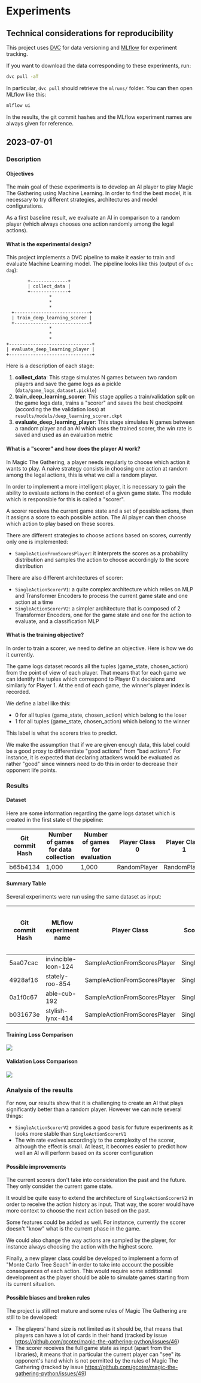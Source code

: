 # Experiments
## Technical considerations for reproducibility
This project uses [DVC](https://dvc.org/) for data versioning and [MLflow](https://mlflow.org/) for experiment tracking.

If you want to download the data corresponding to these experiments, run:
```bash
dvc pull -aT
```

In particular, `dvc pull` should retrieve the `mlruns/` folder. You can then open MLflow like this:
```bash
mlflow ui
```

In the results, the git commit hashes and the MLflow experiment names are always given for reference.

## 2023-07-01
### Description
#### Objectives
The main goal of these experiments is to develop an AI player to play Magic The Gathering using Machine Learning. In order to find the best model, it is necessary to try different strategies, architectures and model configurations.

As a first baseline result, we evaluate an AI in comparison to a random player (which always chooses one action randomly among the legal actions).

#### What is the experimental design?
This project implements a DVC pipeline to make it easier to train and evaluate Machine Learning model. The pipeline looks like this (output of `dvc dag`):
```
        +--------------+           
        | collect_data |           
        +--------------+           
                *                  
                *                  
                *                  
  +----------------------------+   
  | train_deep_learning_scorer |   
  +----------------------------+   
                *                  
                *                  
                *                  
+-------------------------------+  
| evaluate_deep_learning_player |  
+-------------------------------+  
```

Here is a description of each stage:
1. **collect_data**: This stage simulates N games between two random players and save the game logs as a pickle (`data/game_logs_dataset.pickle`)
2. **train_deep_learning_scorer**: This stage applies a train/validation split on the game logs data, trains a "scorer" and saves the best checkpoint (according the the validation loss) at `results/models/deep_learning_scorer.ckpt`
3. **evaluate_deep_learning_player**: This stage simulates N games between a random player and an AI which uses the trained scorer, the win rate is saved and used as an evaluation metric

#### What is a "scorer" and how does the player AI work?
In Magic The Gathering, a player needs regularly to choose which action it wants to play. A naive strategy consists in choosing one action at random among the legal actions, this is what we call a random player.

In order to implement a more intelligent player, it is necessary to gain the ability to evaluate actions in the context of a given game state. The module which is responsible for this is called a "scorer".

A scorer receives the current game state and a set of possible actions, then it assigns a score to each possible action. The AI player can then choose which action to play based on these scores.

There are different strategies to choose actions based on scores, currently only one is implemented:
- `SampleActionFromScoresPlayer`: it interprets the scores as a probability distribution and samples the action to choose accordingly to the score distribution

There are also different architectures of scorer:
- `SingleActionScorerV1`: a quite complex architecture which relies on MLP and Transformer Encoders to process the current game state and one action at a time
- `SingleActionScorerV2`: a simpler architecture that is composed of 2 Transformer Encoders, one for the game state and one for the action to evaluate, and a classification MLP

#### What is the training objective?
In order to train a scorer, we need to define an objective. Here is how we do it currently.

The game logs dataset records all the tuples (game_state, chosen_action) from the point of view of each player. That means that for each game we can identify the tuples which correspond to Player 0's decisions and similarly for Player 1. At the end of each game, the winner's player index is recorded.

We define a label like this:
- 0 for all tuples (game_state, chosen_action) which belong to the loser
- 1 for all tuples (game_state, chosen_action) which belong to the winner

This label is what the scorers tries to predict.

We make the assumption that if we are given enough data, this label could be a good proxy to differentiate "good actions" from "bad actions". For instance, it is expected that declaring attackers would be evaluated as rather "good" since winners need to do this in order to decrease their opponent life points.

### Results
#### Dataset
Here are some information regarding the game logs dataset which is created in the first state of the pipeline:

| Git commit Hash | Number of games for data collection | Number of games for evaluation | Player Class 0 | Player Class 1 | Total number of instances | Training Proportion | Validation Proportion |
| ----------------| ----------------------------------- | ------------------------------ | -------------- | -------------- | ------------------------- | ------------------- | --------------------- |
| b65b4134        | 1,000                               | 1,000                          | RandomPlayer   | RandomPlayer   | 268,388                   | 80%                 | 20%                   |

#### Summary Table
Several experiments were run using the same dataset as input:

| Git commit Hash | MLflow experiment name | Player Class                 | Scorer Model Class   | Number of parameters | transformer_n_layers | transformer_n_heads | Win Rate against a random player |
| --------------- | -----------------------| ---------------------------- | -------------------- | -------------------- | -------------------- | ------------------- | -------------------------------- |
| 5aa07cac        | invincible-loon-124    | SampleActionFromScoresPlayer | SingleActionScorerV1 | ~29,000              | NA                   | NA                  | 51.5%                            |
| 4928af16        | stately-roo-854        | SampleActionFromScoresPlayer | SingleActionScorerV2 | 141,825              | 2                    | 4                   | 50.1%                |
| 0a1f0c67        | able-cub-192           | SampleActionFromScoresPlayer | SingleActionScorerV2 | 141,825              | 2                    | 8                   | 51.3%                |
| b031673e        | stylish-lynx-414       | SampleActionFromScoresPlayer | SingleActionScorerV2 | 275,713              | 4                    | 8                   | 51.7%                |

#### Training Loss Comparison
![](img/2023-07-01-18-48-18.png)

#### Validation Loss Comparison
![](img/2023-07-01-18-49-52.png)

### Analysis of the results
For now, our results show that it is challenging to create an AI that plays significantly better than a random player. However we can note several things:
- `SingleActionScorerV2` provides a good basis for future experiments as it looks more stable than `SingleActionScorerV1`
- The win rate evolves accordingly to the complexity of the scorer, although the effect is small. At least, it becomes easier to predict how well an AI will perform based on its scorer configuration

#### Possible improvements
The current scorers don't take into consideration the past and the future. They only consider the current game state.

It would be quite easy to extend the architecture of `SingleActionScorerV2` in order to receive the action history as input. That way, the scorer would have more context to choose the next action based on the past.

Some features could be added as well. For instance, currently the scorer doesn't "know" what is the current phase in the game.

We could also change the way actions are sampled by the player, for instance always choosing the action with the highest score.

Finally, a new player class could be developed to implement a form of "Monte Carlo Tree Seach" in order to take into account the possible consequences of each action. This would require some additionnal development as the player should be able to simulate games starting from its current situation.

#### Possible biases and broken rules
The project is still not mature and some rules of Magic The Gathering are still to be developed:
- The players' hand size is not limited as it should be, that means that players can have a lot of cards in their hand (tracked by issue https://github.com/gcoter/magic-the-gathering-python/issues/46)
- The scorer receives the full game state as input (apart from the libraries), it means that in particular the current player can "see" its opponent's hand which is not permitted by the rules of Magic The Gathering (tracked by issue https://github.com/gcoter/magic-the-gathering-python/issues/49)
